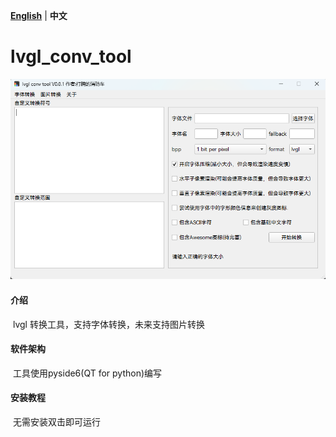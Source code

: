[**English**](./README.md)  | **中文**



# lvgl_conv_tool

![tool](./docs/tool.png)

#### 介绍

​	lvgl 转换工具，支持字体转换，未来支持图片转换

#### 软件架构
​	工具使用pyside6(QT for python)编写


#### 安装教程

​	无需安装双击即可运行	
